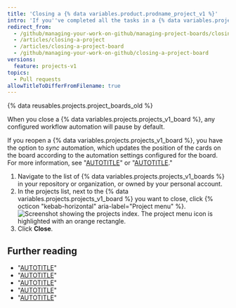 ```yaml
---
title: 'Closing a {% data variables.product.prodname_project_v1 %}'
intro: 'If you''ve completed all the tasks in a {% data variables.projects.projects_v1_board %} or no longer need to use a {% data variables.projects.projects_v1_board %}, you can close the {% data variables.projects.projects_v1_board %}.'
redirect_from:
  - /github/managing-your-work-on-github/managing-project-boards/closing-a-project-board
  - /articles/closing-a-project
  - /articles/closing-a-project-board
  - /github/managing-your-work-on-github/closing-a-project-board
versions:
  feature: projects-v1
topics:
  - Pull requests
allowTitleToDifferFromFilename: true
---
```

{% data reusables.projects.project_boards_old %}

When you close a {% data variables.projects.projects_v1_board %}, any configured workflow automation will pause by default.

If you reopen a {% data variables.projects.projects_v1_board %}, you have the option to _sync_ automation, which updates the position of the cards on the board according to the automation settings configured for the board. For more information, see "[AUTOTITLE](/issues/organizing-your-work-with-project-boards/managing-project-boards/reopening-a-closed-project-board)" or "[AUTOTITLE](/issues/organizing-your-work-with-project-boards/managing-project-boards/about-automation-for-project-boards)."

1. Navigate to the list of {% data variables.projects.projects_v1_boards %} in your repository or organization, or owned by your personal account.
1. In the projects list, next to the {% data variables.projects.projects_v1_board %} you want to close, click {% octicon "kebab-horizontal" aria-label="Project menu" %}.
![Screenshot showing the projects index. The project menu icon is highlighted with an orange rectangle.](/assets/images/help/projects/project-list-action-chevron.png)
1. Click **Close**.

## Further reading

- "[AUTOTITLE](/issues/organizing-your-work-with-project-boards/managing-project-boards/about-project-boards)"
- "[AUTOTITLE](/issues/organizing-your-work-with-project-boards/managing-project-boards/deleting-a-project-board)"
- "[AUTOTITLE](/repositories/managing-your-repositorys-settings-and-features/enabling-features-for-your-repository/disabling-project-boards-in-a-repository)"
- "[AUTOTITLE](/organizations/managing-organization-settings/disabling-project-boards-in-your-organization)"
- "[AUTOTITLE](/organizations/managing-access-to-your-organizations-project-boards/project-board-permissions-for-an-organization)"
